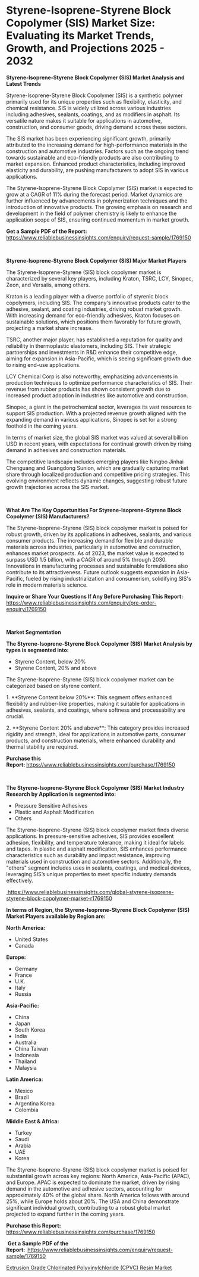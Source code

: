 <p><h1>Styrene-Isoprene-Styrene Block Copolymer (SIS) Market Size: Evaluating its Market Trends, Growth, and Projections 2025 - 2032</h1></p><p><strong>Styrene-Isoprene-Styrene Block Copolymer (SIS) Market Analysis and Latest Trends</strong></p>
<p><p>Styrene-Isoprene-Styrene Block Copolymer (SIS) is a synthetic polymer primarily used for its unique properties such as flexibility, elasticity, and chemical resistance. SIS is widely utilized across various industries including adhesives, sealants, coatings, and as modifiers in asphalt. Its versatile nature makes it suitable for applications in automotive, construction, and consumer goods, driving demand across these sectors.</p><p>The SIS market has been experiencing significant growth, primarily attributed to the increasing demand for high-performance materials in the construction and automotive industries. Factors such as the ongoing trend towards sustainable and eco-friendly products are also contributing to market expansion. Enhanced product characteristics, including improved elasticity and durability, are pushing manufacturers to adopt SIS in various applications.</p><p>The Styrene-Isoprene-Styrene Block Copolymer (SIS) market is expected to grow at a CAGR of 11% during the forecast period. Market dynamics are further influenced by advancements in polymerization techniques and the introduction of innovative products. The growing emphasis on research and development in the field of polymer chemistry is likely to enhance the application scope of SIS, ensuring continued momentum in market growth.</p></p>
<p><strong>Get a Sample PDF of the Report:&nbsp;</strong> <a href="https://www.reliablebusinessinsights.com/enquiry/request-sample/1769150?utm_campaign=2302&utm_medium=2&utm_source=Github&utm_content=ia&utm_term=03042025&utm_id=styrene-isoprene-styrene-block-copolymer-sis">https://www.reliablebusinessinsights.com/enquiry/request-sample/1769150</a></p>
<p>&nbsp;</p>
<p><strong>Styrene-Isoprene-Styrene Block Copolymer (SIS) Major Market Players</strong></p>
<p><p>The Styrene-Isoprene-Styrene (SIS) block copolymer market is characterized by several key players, including Kraton, TSRC, LCY, Sinopec, Zeon, and Versalis, among others. </p><p>Kraton is a leading player with a diverse portfolio of styrenic block copolymers, including SIS. The company's innovative products cater to the adhesive, sealant, and coating industries, driving robust market growth. With increasing demand for eco-friendly adhesives, Kraton focuses on sustainable solutions, which positions them favorably for future growth, projecting a market share increase.</p><p>TSRC, another major player, has established a reputation for quality and reliability in thermoplastic elastomers, including SIS. Their strategic partnerships and investments in R&D enhance their competitive edge, aiming for expansion in Asia-Pacific, which is seeing significant growth due to rising end-use applications.</p><p>LCY Chemical Corp is also noteworthy, emphasizing advancements in production techniques to optimize performance characteristics of SIS. Their revenue from rubber products has shown consistent growth due to increased product adoption in industries like automotive and construction.</p><p>Sinopec, a giant in the petrochemical sector, leverages its vast resources to support SIS production. With a projected revenue growth aligned with the expanding demand in various applications, Sinopec is set for a strong foothold in the coming years.</p><p>In terms of market size, the global SIS market was valued at several billion USD in recent years, with expectations for continual growth driven by rising demand in adhesives and construction materials. </p><p>The competitive landscape includes emerging players like Ningbo Jinhai Chenguang and Guangdong Sunion, which are gradually capturing market share through localized production and competitive pricing strategies. This evolving environment reflects dynamic changes, suggesting robust future growth trajectories across the SIS market.</p></p>
<p>&nbsp;</p>
<p><strong>What Are The Key Opportunities For Styrene-Isoprene-Styrene Block Copolymer (SIS) Manufacturers?</strong></p>
<p><p>The Styrene-Isoprene-Styrene (SIS) block copolymer market is poised for robust growth, driven by its applications in adhesives, sealants, and various consumer products. The increasing demand for flexible and durable materials across industries, particularly in automotive and construction, enhances market prospects. As of 2023, the market value is expected to surpass USD 1.5 billion, with a CAGR of around 5% through 2030. Innovations in manufacturing processes and sustainable formulations also contribute to its attractiveness. Future outlook suggests expansion in Asia-Pacific, fueled by rising industrialization and consumerism, solidifying SIS's role in modern materials science.</p></p>
<p><strong>Inquire or Share Your Questions If Any Before Purchasing This Report:</strong> <a href="https://www.reliablebusinessinsights.com/enquiry/pre-order-enquiry/1769150?utm_campaign=2302&utm_medium=2&utm_source=Github&utm_content=ia&utm_term=03042025&utm_id=styrene-isoprene-styrene-block-copolymer-sis">https://www.reliablebusinessinsights.com/enquiry/pre-order-enquiry/1769150</a></p>
<p>&nbsp;</p>
<p><strong>Market Segmentation</strong></p>
<p><strong>The Styrene-Isoprene-Styrene Block Copolymer (SIS) Market Analysis by types is segmented into:</strong></p>
<p><ul><li>Styrene Content, below 20%</li><li>Styrene Content, 20% and above</li></ul></p>
<p><p>The Styrene-Isoprene-Styrene (SIS) block copolymer market can be categorized based on styrene content. </p><p>1. **Styrene Content below 20%**: This segment offers enhanced flexibility and rubber-like properties, making it suitable for applications in adhesives, sealants, and coatings, where softness and processability are crucial.</p><p>2. **Styrene Content 20% and above**: This category provides increased rigidity and strength, ideal for applications in automotive parts, consumer products, and construction materials, where enhanced durability and thermal stability are required.</p></p>
<p><strong>Purchase this Report:&nbsp;</strong><a href="https://www.reliablebusinessinsights.com/purchase/1769150?utm_campaign=2302&utm_medium=2&utm_source=Github&utm_content=ia&utm_term=03042025&utm_id=styrene-isoprene-styrene-block-copolymer-sis">https://www.reliablebusinessinsights.com/purchase/1769150</a></p>
<p>&nbsp;</p>
<p><strong>The Styrene-Isoprene-Styrene Block Copolymer (SIS) Market Industry Research by Application is segmented into:</strong></p>
<p><ul><li>Pressure Sensitive Adhesives</li><li>Plastic and Asphalt Modification</li><li>Others</li></ul></p>
<p><p>The Styrene-Isoprene-Styrene (SIS) block copolymer market finds diverse applications. In pressure-sensitive adhesives, SIS provides excellent adhesion, flexibility, and temperature tolerance, making it ideal for labels and tapes. In plastic and asphalt modification, SIS enhances performance characteristics such as durability and impact resistance, improving materials used in construction and automotive sectors. Additionally, the "others" segment includes uses in sealants, coatings, and medical devices, leveraging SIS’s unique properties to meet specific industry demands effectively.</p></p>
<p><a href="https://www.reliablebusinessinsights.com/global-styrene-isoprene-styrene-block-copolymer-market-r1769150?utm_campaign=2302&utm_medium=2&utm_source=Github&utm_content=ia&utm_term=03042025&utm_id=styrene-isoprene-styrene-block-copolymer-sis">&nbsp;https://www.reliablebusinessinsights.com/global-styrene-isoprene-styrene-block-copolymer-market-r1769150</a></p>
<p><strong>In terms of Region, the Styrene-Isoprene-Styrene Block Copolymer (SIS) Market Players available by Region are:</strong></p>
<p>
    <p> <strong> North America: </strong>
        <ul>
            <li>United States</li>
            <li>Canada</li>
        </ul>
        </p> 
    <p> <strong> Europe: </strong>
        <ul>
            <li>Germany</li>
            <li>France</li>
            <li>U.K.</li>
            <li>Italy</li>
            <li>Russia</li>
        </ul>
        </p> 
    <p> <strong> Asia-Pacific: </strong>
        <ul>
            <li>China</li>
            <li>Japan</li>
            <li>South Korea</li>
            <li>India</li>
            <li>Australia</li>
            <li>China Taiwan</li>
            <li>Indonesia</li>
            <li>Thailand</li>
            <li>Malaysia</li>
        </ul>
        </p> 
    <p> <strong> Latin America: </strong>
        <ul>
            <li>Mexico</li>
            <li>Brazil</li>
            <li>Argentina Korea</li>
            <li>Colombia</li>
        </ul>
        </p> 
    <p> <strong> Middle East & Africa: </strong>
        <ul>
            <li>Turkey</li>
            <li>Saudi</li>
            <li>Arabia</li>
            <li>UAE</li>
            <li>Korea</li>
        </ul>
    </p>
    </p>
<p><p>The Styrene-Isoprene-Styrene (SIS) block copolymer market is poised for substantial growth across key regions: North America, Asia-Pacific (APAC), and Europe. APAC is expected to dominate the market, driven by rising demand in the automotive and adhesive sectors, accounting for approximately 40% of the global share. North America follows with around 25%, while Europe holds about 20%. The USA and China demonstrate significant individual growth, contributing to a robust global market projected to expand further in the coming years.</p></p>
<p><strong>Purchase this Report: </strong><a href="https://www.reliablebusinessinsights.com/purchase/1769150?utm_campaign=2302&utm_medium=2&utm_source=Github&utm_content=ia&utm_term=03042025&utm_id=styrene-isoprene-styrene-block-copolymer-sis">https://www.reliablebusinessinsights.com/purchase/1769150</a></p>
<p>&nbsp;<strong>Get a Sample PDF of the Report:&nbsp;&nbsp;</strong><a href="https://www.reliablebusinessinsights.com/enquiry/request-sample/1769150?utm_campaign=2302&utm_medium=2&utm_source=Github&utm_content=ia&utm_term=03042025&utm_id=styrene-isoprene-styrene-block-copolymer-sis">https://www.reliablebusinessinsights.com/enquiry/request-sample/1769150</a></p>
<p><strong></strong></p>
<p><p><a href="https://github.com/kathiestrine5ty/Market-Research-Report-List-2/blob/main/extrusion-grade-chlorinated-polyvinylchloride-cpvc-resin-market.md?utm_campaign=2302&utm_medium=2&utm_source=Github&utm_content=ia&utm_term=03042025&utm_id=styrene-isoprene-styrene-block-copolymer-sis">Extrusion Grade Chlorinated Polyvinylchloride (CPVC) Resin Market</a></p></p>